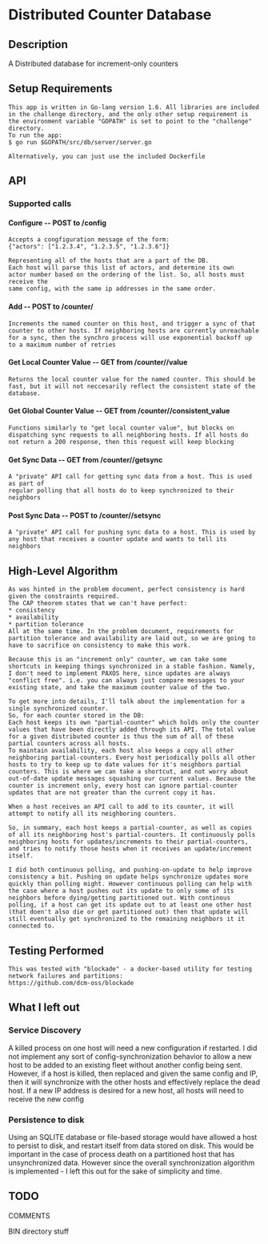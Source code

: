# Distributed Counter Database

## Description
   
   A Distributed database for increment-only counters
   

## Setup Requirements

    This app is written in Go-lang version 1.6. All libraries are included in the challenge directory, and the only other setup requirement is the environment variable "GOPATH" is set to point to the "challenge" directory. 
    To run the app:
    $ go run $GOPATH/src/db/server/server.go
    
    Alternatively, you can just use the included Dockerfile

## API 

### Supported calls
#### Configure -- POST to /config

    Accepts a congfiguration message of the form:
    {"actors": ["1.2.3.4", "1.2.3.5", "1.2.3.6"]} 
    
    Representing all of the hosts that are a part of the DB. 
    Each host will parse this list of actors, and determine its own 
    actor number based on the ordering of the list. So, all hosts must receive the 
    same config, with the same ip addresses in the same order. 

#### Add -- POST to /counter/<name>

    Increments the named counter on this host, and trigger a sync of that counter to other hosts. If neighboring hosts are currently unreachable for a sync, then the synchro process will use exponential backoff up to a maximum number of retries 

#### Get Local Counter Value -- GET from /counter/<name>/value

    Returns the local counter value for the named counter. This should be fast, but it will not neccesarily reflect the consistent state of the database.

#### Get Global Counter Value -- GET from /counter/<name>/consistent_value

    Functions similarly to "get local counter value", but blocks on dispatching sync requests to all neighboring hosts. If all hosts do not return a 200 response, then this request will keep blocking

#### Get Sync Data -- GET from /counter/<name>/getsync

    A "private" API call for getting sync data from a host. This is used as part of 
    regular polling that all hosts do to keep synchronized to their neighbors


#### Post Sync Data -- POST to /counter/<name>/setsync

    A "private" API call for pushing sync data to a host. This is used by any host that receives a counter update and wants to tell its neighbors
  

## High-Level Algorithm

    As was hinted in the problem document, perfect consistency is hard given the constraints required. 
    The CAP theorem states that we can't have perfect:
    * consistency
    * availability
    * partition tolerance
    All at the same time. In the problem document, requirements for partition tolerance and availability are laid out, so we are going to have to sacrifice on consistency to make this work. 
    
    Because this is an "increment only" counter, we can take some shortcuts in keeping things synchronized in a stable fashion. Namely, I don't need to implement PAXOS here, since updates are always "conflict free". i.e. you can always just compare messages to your existing state, and take the maximum counter value of the two. 
    
    To get more into details, I'll talk about the implementation for a single synchronized counter.
    So, for each counter stored in the DB:
    Each host keeps its own "partial-counter" which holds only the counter values that have been directly added through its API. The total value for a given distributed counter is thus the sum of all of these partial counters across all hosts. 
    To maintain availability, each host also keeps a copy all other neighboring partial-counters. Every host periodically polls all other hosts to try to keep up to date values for it's neighbors partial counters. This is where we can take a shortcut, and not worry about out-of-date update messages squashing our current values. Because the counter is increment only, every host can ignore partial-counter updates that are not greater than the current copy it has. 
    
    When a host receives an API call to add to its counter, it will attempt to notify all its neighboring counters. 
    
    So, in summary, each host keeps a partial-counter, as well as copies of all its neighboring host's partial-counters. It continuously polls neighboring hosts for updates/increments to their partial-counters, and tries to notify those hosts when it receives an update/increment itself. 
    
    I did both continuous polling, and pushing-on-update to help improve consistency a bit. Pushing on update helps synchronize updates more quickly than polling might. However continuous polling can help with the case where a host pushes out its update to only some of its neighbors before dying/getting partitioned out. With continous polling, if a host can get its update out to at least one other host (that doen't also die or get partitioned out) then that update will still eventually get synchronized to the remaining neighbors it it connected to. 
    
## Testing Performed

    This was tested with "blockade" - a docker-based utility for testing network failures and partitions:
    https://github.com/dcm-oss/blockade


## What I left out
### Service Discovery

  A killed process on one host will need a new configuration if restarted. I did not implement any sort of config-synchronization behavior to allow a new host to be added to an existing fleet without another config being sent. 
  However, if a host is killed, then replaced and given the same config and IP, then it will synchronize with the other hosts and effectively replace the dead host. 
  If a new IP address is desired for a new host, all hosts will need to receive the new config
  
### Persistence to disk

   Using an SQLITE database or file-based storage would have allowed a host to persist to disk, and restart itself from data stored on disk. This would be important in the case of process death on a partitioned host that has unsynchronized data. However since the overall synchronization algorithm is implemented - I left this out for the sake of simplicity and time. 

  
  
  


## TODO
COMMENTS

BIN directory stuff
